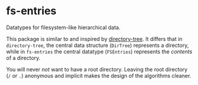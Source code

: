 # fs-entries

Datatypes for filesystem-like hierarchical data.

This package is similar to and inspired by
[directory-tree](http://hackage.haskell.org/package/directory-tree).
It differs that in `directory-tree`, the central data structure
(`DirTree`) represents a directory, while in `fs-entries` the central
datatype (`FSEntries`) represents the *contents* of a directory.

You will never *not* want to have a root directory.  Leaving the root
directory (`/` or `.`) anonymous and implicit makes the design of the
algorithms cleaner.
